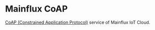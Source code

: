 # Mainflux CoAP

[CoAP (Constrained Application Protocol)](http://coap.technology/) service of Mainflux IoT Cloud.

